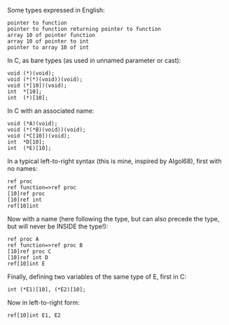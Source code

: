 Some types expressed in English:
````
pointer to function
pointer to function returning pointer to function
array 10 of pointer function
array 10 of pointer to int
pointer to array 10 of int
```` 
In C, as bare types (as used in unnamed parameter or cast):
````
void (*)(void);
void (*(*)(void))(void);
void (*[10])(void);
int  *[10];
int  (*)[10];
````
In C with an associated name:
````
void (*A)(void);
void (*(*B)(void))(void);
void (*C[10])(void);
int  *D[10];
int  (*E)[10];
````
In a typical left-to-right syntax (this is mine, inspired by Algol68),
first with no names:
````
ref proc
ref function=>ref proc
[10]ref proc
[10]ref int
ref[10]int
````
Now with a name (here following the type, but can also precede the
type, but will never be INSIDE the type!):
````
ref proc A
ref function=>ref proc B
[10]ref proc C
[10]ref int D
ref[10]int E
````
Finally, defining two variables of the same type of E, first in C:
````
int (*E1)[10], (*E2)[10];
````
Now in left-to-right form:
````
ref[10]int E1, E2
````
